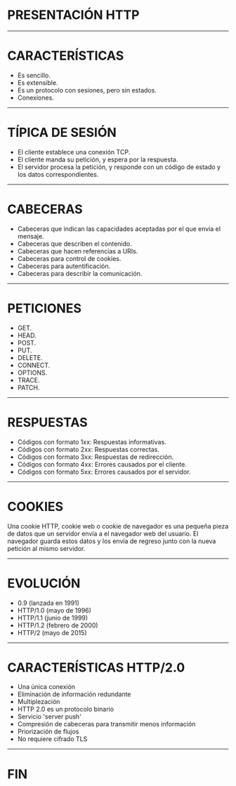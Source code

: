 # PRESENTACIÓN HTTP

---

# CARACTERÍSTICAS

- Es sencillo.
- Es extensible.
- Es un protocolo con sesiones, pero sin estados.
- Conexiones.

---

# TÍPICA DE SESIÓN

- El cliente establece una conexión TCP.
- El cliente manda su petición, y espera por la respuesta.
- El servidor procesa la petición, y responde con un código de estado y los datos correspondientes.

---

# CABECERAS

- Cabeceras que indican las capacidades aceptadas por el que envía el mensaje.
- Cabeceras que describen el contenido.
- Cabeceras que hacen referencias a URIs.
- Cabeceras para control de cookies.
- Cabeceras para autentificación.
- Cabeceras para describir la comunicación.

---

# PETICIONES

- GET.
- HEAD.
- POST.
- PUT.
- DELETE.
- CONNECT.
- OPTIONS.
- TRACE.
- PATCH.

---

# RESPUESTAS

- Códigos con formato 1xx: Respuestas informativas.
- Códigos con formato 2xx: Respuestas correctas.
- Códigos con formato 3xx: Respuestas de redirección.
- Códigos con formato 4xx: Errores causados por el cliente.
- Códigos con formato 5xx: Errores causados por el servidor.

---

# COOKIES

Una cookie HTTP, cookie web o cookie de navegador es una pequeña pieza de datos que un servidor envía a el navegador web del usuario. El navegador guarda estos datos y los envía de regreso junto con la nueva petición al mismo servidor.

---

# EVOLUCIÓN

- 0.9 (lanzada en 1991)    
- HTTP/1.0 (mayo de 1996)  
- HTTP/1.1 (junio de 1999)    
- HTTP/1.2 (febrero de 2000)    
- HTTP/2 (mayo de 2015)

---

# CARACTERÍSTICAS HTTP/2.0

- Una única conexión
- Eliminación de información redundante
- Multiplezación
- HTTP 2.0 es un protocolo binario
- Servicio 'server push'
- Compresión de cabeceras para transmitir menos información
- Priorización de flujos
- No requiere cifrado TLS

---

# FIN
